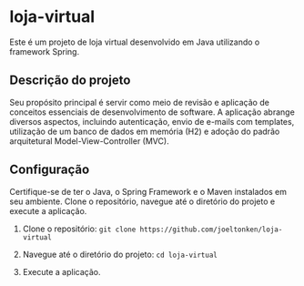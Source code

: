 # loja-virtual

Este é um projeto de loja virtual desenvolvido em Java utilizando o framework Spring.

## Descrição do projeto

Seu propósito principal é servir como meio de revisão e aplicação de conceitos essenciais de desenvolvimento de software. A aplicação abrange diversos aspectos, incluindo autenticação, envio de e-mails com templates, utilização de um banco de dados em memória (H2) e adoção do padrão arquitetural Model-View-Controller (MVC).

## Configuração

Certifique-se de ter o Java, o Spring Framework e o Maven instalados em seu ambiente. Clone o repositório, navegue até o diretório do projeto e execute a aplicação.

1. Clone o repositório: `git clone https://github.com/joeltonken/loja-virtual`

2. Navegue até o diretório do projeto: `cd loja-virtual`

3. Execute a aplicação.